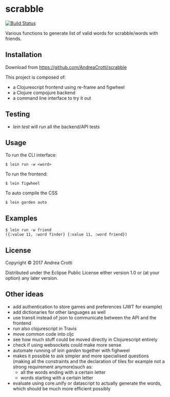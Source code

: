# scrabble
[![Build Status](https://travis-ci.org/AndreaCrotti/scrabble.svg?branch=master)](https://travis-ci.org/AndreaCrotti/scrabble)

Various functions to generate list of valid words for scrabble/words with friends.

## Installation

Download from https://github.com/AndreaCrotti/scrabble

This project is composed of:

- a Clojurescript frontend using re-frame and figwheel
- a Clojure compojure backend
- a command line interface to try it out

## Testing

- *lein test* will run all the backend/API tests

## Usage

To run the CLI interface:

    $ lein run -w <word>
    
To run the frontend:

    $ lein figwheel
    
To auto compile the CSS

    $ lein garden auto

## Examples

    $ lein run -w friend
    ({:value 11, :word finder} {:value 11, :word friend})

## License

Copyright © 2017 Andrea Crotti

Distributed under the Eclipse Public License either version 1.0 or (at
your option) any later version.

## Other ideas

- add authentication to store games and preferences (JWT for example)
- add dictionaries for other languages as well
- use transit instead of json to communicate between the API and the frontend
- run also clojurescript in Travis
- move common code into cljc
- see how much stuff could be moved directly in Clojurescript entirely
- check if using websockets could make more sense
- automate running of *lein garden* together with fighweel
- makes it possible to ask simpler and more specialised questions (making all the constraints and the declaration of tiles for example not a strong requirement anymore)such as:
  + all the words ending with a certain letter
  + words starting with a certain letter
- evaluate using core.unify or datascript to actually generate the words, which should
  be much more efficient possibly
